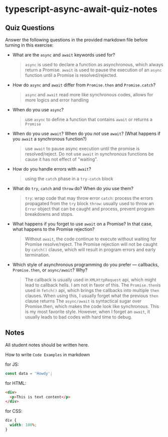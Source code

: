 # typescript-async-await-quiz-notes

## Quiz Questions

Answer the following questions in the provided markdown file before turning in this exercise:

- What are the `async` and `await` keywords used for?

  > `async` is used to declare a function as asynchronous, which always return a Promise. `await` is used to pause the execution of an `async` function until a Promise is resolved/rejected.

- How do `async` and `await` differ from `Promise.then` and `Promise.catch`?

  > `async` and `await` read more like synchronous codes, allows for more logics and error handling

- When do you use `async`?

  > use `async` to define a function that contains `await` or returns a `Promise`

- When do you use `await`? When do you _not_ use `await`? (What happens if you `await` a synchronous function?)

  > use `await` to pause async execution until the promise is resolved/reject. Do not use `await` in synchronous functions be cause it has not effect of "waiting".

- How do you handle errors with `await`?

  > using the `catch` phase in a `try-catch` block

- What do `try`, `catch` and `throw` do? When do you use them?

  > `try`: wrap code that may throw error
  > `catch`: process the errors propagated from the `try` block
  > `throw`: usually used to throw an `Error` object that can be caught and process, prevent program breakdowns and stops.

- What happens if you forget to use `await` on a Promise? In that case, what happens to the Promise rejection?

  > Without `await`, the code continue to execute without waiting for Promise resolve/reject. The Promise rejection will not be caught by `catch()` clause, which will result in program errors and early termination.

- Which style of asynchronous programming do you prefer — callbacks, `Promise.then`, or `async/await`? Why?
  > The callback is usually used in `XMLHttpRequest` api, which might lead to callback hells. I am not in favor of this.
  > The `Promise.then`is used in `fetch()` api, which brings the callbacks into multiple `then` clauses. When using this, I usually forget what the previous `then` clause returns
  > The `async/await` is syntactical sugar over Promise.then, which makes the code look like synchronous. This is my most favorite style. However, when I forget an `await`, it usually leads to bad codes with hard time to debug.

## Notes

All student notes should be written here.

How to write `Code Examples` in markdown

for JS:

```javascript
const data = 'Howdy';
```

for HTML:

```html
<div>
  <p>This is text content</p>
</div>
```

for CSS:

```css
div {
  width: 100%;
}
```
